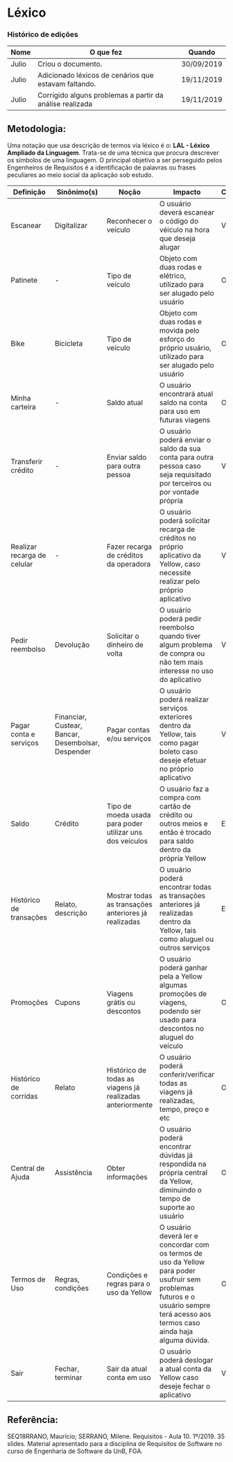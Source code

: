 # Léxico

### Histórico de edições
| Nome|O que fez|Quando|
|-----|---------|------|
| Julio | Criou o documento. | 30/09/2019 |
| Julio | Adicionado léxicos de cenários que estavam faltando. | 19/11/2019 |
| Julio | Corrigido alguns problemas a partir da análise realizada | 19/11/2019 |

## Metodologia:
Uma notação que usa descrição de termos via léxico é o: **LAL - Léxico Ampliado da Linguagem**. Trata-se de uma técnica que procura descrever os símbolos de uma linguagem. O principal objetivo a ser perseguido pelos Engenheiros de Requisitos é a identificação de palavras ou frases peculiares ao meio social da aplicação sob estudo.

| Definição | Sinônimo(s) | Noção | Impacto | Classificação |
|-----|---------|------|---------|---------|
| Escanear | Digitalizar | Reconhecer o veículo | O usuário deverá escanear o código do véiculo na hora que deseja alugar | Verbo
| Patinete | - | Tipo de veículo | Objeto com duas rodas e elétrico, utilizado para ser alugado pelo usuário | Objeto
| Bike | Bicicleta | Tipo de veículo | Objeto com duas rodas e movida pelo esforço do próprio usuário, utilizado para ser alugado pelo usuário | Objeto
| Minha carteira | - | Saldo atual | O usuário encontrará atual saldo na conta para uso em futuras viagens | Objeto
| Transferir crédito | - | Enviar saldo para outra pessoa | O usuário poderá enviar o saldo da sua conta para outra pessoa caso seja requisitado por terceiros ou por vontade própria | Verbo
| Realizar recarga de celular | - | Fazer recarga de créditos da operadora | O usuário poderá solicitar recarga de créditos no próprio aplicativo da Yellow, caso necessite realizar pelo próprio aplicativo | Verbo
| Pedir reembolso | Devolução | Solicitar o dinheiro de volta | O usuário poderá pedir reembolso quando tiver algum problema de compra ou não tem mais interesse no uso do aplicativo | Verbo
| Pagar conta e serviços | Financiar, Custear, Bancar, Desembolsar, Despender | Pagar contas e/ou serviços | O usuário poderá realizar serviços exteriores dentro da Yellow, tais como pagar boleto caso deseje efetuar no próprio aplicativo | Verbo
| Saldo | Crédito | Tipo de moeda usada para poder utilizar uns dos veículos | O usuário faz a compra com cartão de crédito ou outros meios e então é trocado para saldo dentro da própria Yellow | Estado
| Histórico de transações | Relato, descrição  | Mostrar todas as transações anteriores já realizadas | O usuário poderá encontrar todas as transações anteriores já realizadas dentro da Yellow, tais como aluguel ou outros serviços | Estado
| Promoções | Cupons | Viagens grátis ou descontos | O usuário poderá ganhar pela a Yellow algumas promoções de viagens, podendo ser usado para descontos no aluguel do veículo | Objeto
| Histórico de corridas | Relato | Histórico de todas as viagens já realizadas anteriormente | O usuário poderá conferir/verificar todas as viagens já realizadas, tempo, preço e etc  | Objeto
| Central de Ajuda | Assistência | Obter informações | O usuário poderá encontrar dúvidas já respondida na própria central da Yellow, diminuindo o tempo de suporte ao usuário | Objeto
| Termos de Uso | Regras, condições | Condições e regras para o uso da Yellow | O usuário deverá ler e concordar com os termos de uso da Yellow para poder usufruir sem problemas futuros e o usuário sempre terá acesso aos termos caso ainda haja alguma dúvida. | Objeto
| Sair | Fechar, terminar | Sair da atual conta em uso | O usuário poderá deslogar a atual conta da Yellow caso deseje fechar o aplicativo | Verbo

## Referência:
SEQ18RRANO, Maurício; SERRANO, Milene. Requisitos - Aula 10. 1º/2019. 35 slides. Material apresentado para a disciplina de Requisitos de Software no curso de Engenharia de Software da UnB, FGA.
